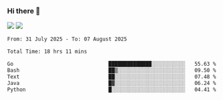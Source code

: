 ### Hi there 👋️

![](https://komarev.com/ghpvc/?username=Loner1024)
![](https://hit.yhype.me/github/profile?account_id=20189164)

<!--START_SECTION:waka-->

```txt
From: 31 July 2025 - To: 07 August 2025

Total Time: 18 hrs 11 mins

Go                               ██████████████░░░░░░░░░░░   55.63 %
Bash                             ██▒░░░░░░░░░░░░░░░░░░░░░░   09.50 %
Text                             ██░░░░░░░░░░░░░░░░░░░░░░░   07.48 %
Java                             █▓░░░░░░░░░░░░░░░░░░░░░░░   06.24 %
Python                           █░░░░░░░░░░░░░░░░░░░░░░░░   04.41 %
```

<!--END_SECTION:waka-->



